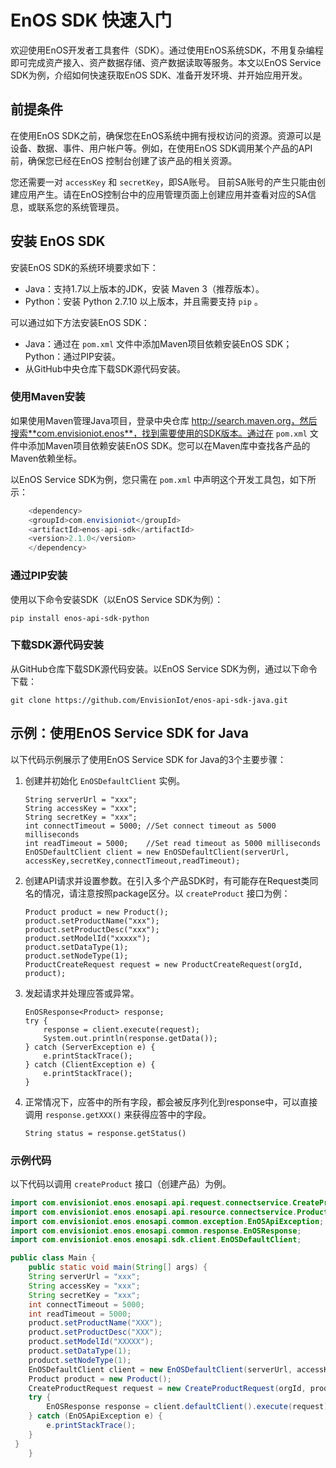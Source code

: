 # EnOS SDK 快速入门

欢迎使用EnOS开发者工具套件（SDK）。通过使用EnOS系统SDK，不用复杂编程即可完成资产接入、资产数据存储、资产数据读取等服务。本文以EnOS Service SDK为例，介绍如何快速获取EnOS SDK、准备开发环境、并开始应用开发。

## 前提条件

在使用EnOS SDK之前，确保您在EnOS系统中拥有授权访问的资源。资源可以是设备、数据、事件、用户帐户等。例如，在使用EnOS SDK调用某个产品的API前，确保您已经在EnOS 控制台创建了该产品的相关资源。

您还需要一对 `accessKey`  和  `secretKey`，即SA账号。 目前SA账号的产生只能由创建应用产生。请在EnOS控制台中的应用管理页面上创建应用并查看对应的SA信息，或联系您的系统管理员。

## 安装 EnOS SDK

安装EnOS SDK的系统环境要求如下：

- Java：支持1.7以上版本的JDK，安装 Maven 3（推荐版本）。
- Python：安装 Python 2.7.10 以上版本，并且需要支持 `pip` 。

可以通过如下方法安装EnOS SDK：

- Java：通过在 `pom.xml` 文件中添加Maven项目依赖安装EnOS SDK；Python：通过PIP安装。
- 从GitHub中央仓库下载SDK源代码安装。

### 使用Maven安装

如果使用Maven管理Java项目，登录中央仓库 http://search.maven.org，然后搜索**com.envisioniot.enos**，找到需要使用的SDK版本。通过在 `pom.xml` 文件中添加Maven项目依赖安装EnOS SDK。您可以在Maven库中查找各产品的Maven依赖坐标。

以EnOS Service SDK为例，您只需在 `pom.xml` 中声明这个开发工具包，如下所示： 

```java
	<dependency>
    <groupId>com.envisioniot</groupId>
    <artifactId>enos-api-sdk</artifactId>
    <version>2.1.0</version>
    </dependency>
```
### 通过PIP安装

使用以下命令安装SDK（以EnOS Service SDK为例）：

```
pip install enos-api-sdk-python
```

### 下载SDK源代码安装

从GitHub仓库下载SDK源代码安装。以EnOS Service SDK为例，通过以下命令下载：

```
git clone https://github.com/EnvisionIot/enos-api-sdk-java.git
```


## 示例：使用EnOS Service SDK for Java
以下代码示例展示了使用EnOS Service SDK for Java的3个主要步骤：

1. 创建并初始化 `EnOSDefaultClient` 实例。

   ```
   String serverUrl = "xxx";
   String accessKey = "xxx";
   String secretKey = "xxx";
   int connectTimeout = 5000; //Set connect timeout as 5000 milliseconds
   int readTimeout = 5000;    //Set read timeout as 5000 milliseconds
   EnOSDefaultClient client = new EnOSDefaultClient(serverUrl, accessKey,secretKey,connectTimeout,readTimeout);
   ```

2. 创建API请求并设置参数。在引入多个产品SDK时，有可能存在Request类同名的情况，请注意按照package区分。以 `createProduct` 接口为例：

   ```
   Product product = new Product();
   product.setProductName("xxx");
   product.setProductDesc("xxx");
   product.setModelId("xxxxx");
   product.setDataType(1);
   product.setNodeType(1);
   ProductCreateRequest request = new ProductCreateRequest(orgId, product);
   ```

3. 发起请求并处理应答或异常。

   ```
   EnOSResponse<Product> response;
   try {
       response = client.execute(request);
       System.out.println(response.getData());
   } catch (ServerException e) {
       e.printStackTrace();
   } catch (ClientException e) {
       e.printStackTrace();
   }
   ```

4. 正常情况下，应答中的所有字段，都会被反序列化到response中，可以直接调用 `response.getXXX()` 来获得应答中的字段。

   ```
   String status = response.getStatus()
   ```

### 示例代码

以下代码以调用  `createProduct`  接口（创建产品）为例。

```java
import com.envisioniot.enos.enosapi.api.request.connectservice.CreateProductRequest;
import com.envisioniot.enos.enosapi.api.resource.connectservice.Product;
import com.envisioniot.enos.enosapi.common.exception.EnOSApiException;
import com.envisioniot.enos.enosapi.common.response.EnOSResponse;
import com.envisioniot.enos.enosapi.sdk.client.EnOSDefaultClient;

public class Main {
    public static void main(String[] args) {
    String serverUrl = "xxx";
    String accessKey = "xxx";
    String secretKey = "xxx";
    int connectTimeout = 5000;
    int readTimeout = 5000;
    product.setProductName("XXX");
    product.setProductDesc("XXX");
    product.setModelId("XXXXX");
    product.setDataType(1);
    product.setNodeType(1);
    EnOSDefaultClient client = new EnOSDefaultClient(serverUrl, accessKey,secretKey,connectTimeout,readTimeout);
    Product product = new Product();
    CreateProductRequest request = new CreateProductRequest(orgId, product);
    try {
        EnOSResponse response = client.defaultClient().execute(request);
    } catch (EnOSApiException e) {
        e.printStackTrace();
    }
 }
    }
```
